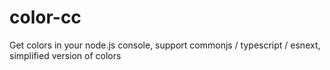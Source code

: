 # color-cc
Get colors in your node.js console, support commonjs / typescript / esnext, simplified version of colors

